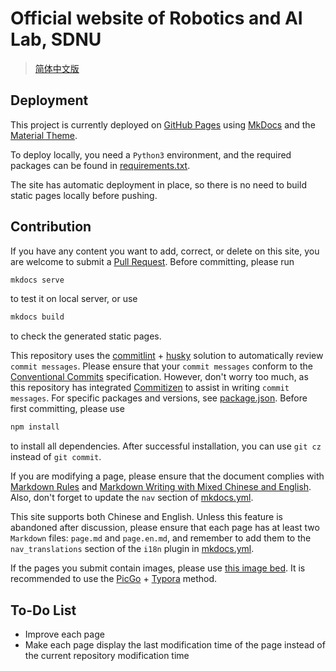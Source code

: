 # Official website of Robotics and AI Lab, SDNU

> [简体中文版](README-zh.md)

## Deployment

This project is currently deployed on [GitHub Pages](https://sdnuroboticsailab.github.io/) using [MkDocs](https://github.com/mkdocs/mkdocs) and the [Material Theme](https://squidfunk.github.io/mkdocs-material/).

To deploy locally, you need a `Python3` environment, and the required packages can be found in [requirements.txt](requirements.txt).

The site has automatic deployment in place, so there is no need to build static pages locally before pushing.

## Contribution

If you have any content you want to add, correct, or delete on this site, you are welcome to submit a [Pull Request](https://docs.github.com/en/pull-requests/collaborating-with-pull-requests/proposing-changes-to-your-work-with-pull-requests/creating-a-pull-request-from-a-fork). Before committing, please run

```bash
mkdocs serve
```

to test it on local server, or use

```bash
mkdocs build
```

to check the generated static pages.

This repository uses the [commitlint](https://github.com/conventional-changelog/commitlint) + [husky](https://github.com/typicode/husky) solution to automatically review `commit messages`. Please ensure that your `commit messages` conform to the [Conventional Commits](https://www.conventionalcommits.org/en/v1.0.0/) specification. However, don't worry too much, as this repository has integrated [Commitizen](https://github.com/commitizen/cz-cli) to assist in writing `commit messages`. For specific packages and versions, see [package.json](package.json). Before first committing, please use

```bash
npm install
```

to install all dependencies. After successful installation, you can use `git cz` instead of `git commit`.

If you are modifying a page, please ensure that the document complies with [Markdown Rules](https://github.com/markdownlint/markdownlint/blob/main/docs/RULES.md) and [Markdown Writing with Mixed Chinese and English](https://github.com/selfteaching/markdown-writing-with-mixed-cn-en). Also, don't forget to update the `nav` section of [mkdocs.yml](mkdocs.yml).

This site supports both Chinese and English. Unless this feature is abandoned after discussion, please ensure that each page has at least two `Markdown` files: `page.md` and `page.en.md`, and remember to add them to the `nav_translations` section of the `i18n` plugin in [mkdocs.yml](mkdocs.yml).

If the pages you submit contain images, please use [this image bed](https://github.com/SDNURoboticsAILab/ImageBed). It is recommended to use the [PicGo](https://picgo.github.io/PicGo-Doc/zh/guide/config.html#github%E5%9B%BE%E5%BA%8A) + [Typora](https://support.typora.io/Upload-Image/#picgoapp-chinese-language-only) method.

## To-Do List

- Improve each page
- Make each page display the last modification time of the page instead of the current repository modification time
